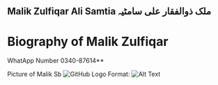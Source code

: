 ## Malik Zulfiqar Ali Samtia ملک ذوالفقار علی سامٹیہ

# Biography of Malik Zulfiqar

WhatApp Number
0340-87614**



Picture of Malik Sb
![GitHub Logo](/images/logo.png)
Format: ![Alt Text](https://scontent.fkhi11-1.fna.fbcdn.net/v/t1.0-9/103544996_3025678654179569_4455369250221416747_n.jpg?_nc_cat=108&ccb=2&_nc_sid=09cbfe&_nc_ohc=Fr0oouE2Zl8AX_TVB1j&_nc_ht=scontent.fkhi11-1.fna&oh=d84540b59145e77d12df987b1420a134&oe=5FC70007)
